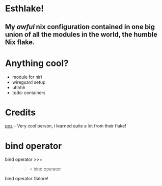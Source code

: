 # Esthlake!

## My *awful* nix configuration contained in one big union of all the modules in the world, the humble Nix flake.

# Anything cool?
- module for niri
- wireguard setup
- uhhhh
- todo: containers

# Credits
[poz](<https://github.com/imnotpoz>) - Very cool person, i learned quite a lot from their flake!

# bind operator
bind operator >>=
>>= bind operator

bind operator Galore!
